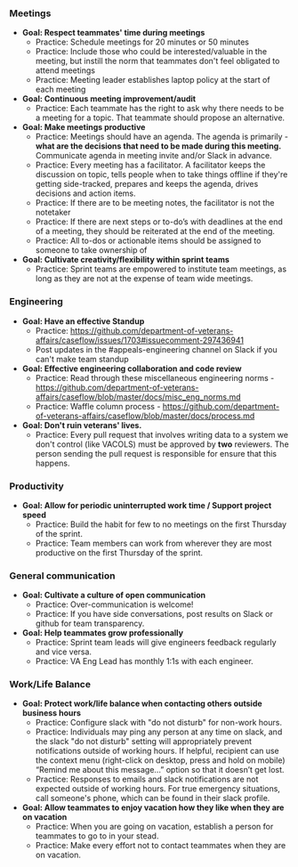 ### Meetings

- **Goal: Respect teammates' time during meetings**
  - Practice: Schedule meetings for 20 minutes or 50 minutes
  - Practice: Include those who could be interested/valuable in the meeting, but instill the norm that teammates don't feel obligated to attend meetings
   - Practice: Meeting leader establishes laptop policy at the start of each meeting
- **Goal: Continuous meeting improvement/audit**
  - Practice: Each teammate has the right to ask why there needs to be a meeting for a topic. That teammate should propose an alternative.
- **Goal: Make meetings productive**
  - Practice: Meetings should have an agenda. The agenda is primarily - **what are the decisions that need to be made during this meeting.** Communicate agenda in meeting invite and/or Slack in advance.
  - Practice: Every meeting has a facilitator.  A facilitator keeps the discussion on topic, tells people when to take things offline if they're getting side-tracked, prepares and keeps the agenda, drives decisions and action items. 
  - Practice: If there are to be meeting notes, the facilitator is not the notetaker
  - Practice: If there are next steps or to-do’s with deadlines at the end of a meeting, they should be reiterated at the end of the meeting.
  - Practice: All to-dos or actionable items should be assigned to someone to take ownership of 
- **Goal: Cultivate creativity/flexibility within sprint teams**
  - Practice: Sprint teams are empowered to institute team meetings, as long as they are not at the expense of team wide meetings.

### Engineering
- **Goal: Have an effective Standup**
  - Practice: https://github.com/department-of-veterans-affairs/caseflow/issues/1703#issuecomment-297436941 
  - Post updates in the #appeals-engineering channel on Slack if you can't make team standup
- **Goal: Effective engineering collaboration and code review**
  - Practice: Read through these miscellaneous engineering norms -
 https://github.com/department-of-veterans-affairs/caseflow/blob/master/docs/misc_eng_norms.md
  - Practice: Waffle column process - https://github.com/department-of-veterans-affairs/caseflow/blob/master/docs/process.md
- **Goal: Don't ruin veterans' lives.**
  - Practice: Every pull request that involves writing data to a system we don't control (like VACOLS) must be approved by **two** reviewers. The person sending the pull request is responsible for ensure that this happens.

### Productivity
- **Goal: Allow for periodic uninterrupted work time / Support project speed**
  - Practice: Build the habit for few to no meetings on the first Thursday of the sprint.
  - Practice: Team members can work from wherever they are most productive on the first Thursday of the sprint.
 
### General communication
- **Goal: Cultivate a culture of open communication**
  - Practice: Over-communication is welcome!
  - Practice: If you have side conversations, post results on Slack or github for team transparency.
- **Goal: Help teammates grow professionally** 
  - Practice: Sprint team leads will give engineers feedback regularly and vice versa.
  - Practice: VA Eng Lead has monthly 1:1s with each engineer.
 
### Work/Life Balance
- **Goal: Protect work/life balance when contacting others outside business hours**
  - Practice: Configure slack with "do not disturb" for non-work hours.
  - Practice: Individuals may ping any person at any time on slack, and the slack "do not disturb" setting will appropriately prevent notifications outside of working hours. If helpful, recipient can use the context menu (right-click on desktop, press and hold on mobile) “Remind me about this message…” option so that it doesn’t get lost.
  - Practice: Responses to emails and slack notifications are not expected outside of working hours.  For true emergency situations, call someone's phone, which can be found in their slack profile.
- **Goal: Allow teammates to enjoy vacation how they like when they are on vacation**
  - Practice: When you are going on vacation, establish a person for teammates to go to in your stead.
  - Practice: Make every effort not to contact teammates when they are on vacation. 
